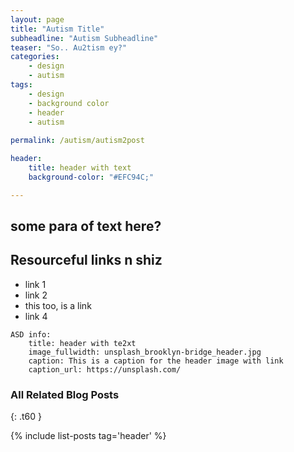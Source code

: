 ```yaml
---
layout: page
title: "Autism Title"
subheadline: "Autism Subheadline"
teaser: "So.. Au2tism ey?"
categories:
    - design
    - autism
tags:
    - design
    - background color
    - header
    - autism
    
permalink: /autism/autism2post

header:
    title: header with text
    background-color: "#EFC94C;"

---
```

some para of text here?
---
<!--more-->

## Resourceful links n shiz

* link 1
* link 2
* this too, is a link
* link 4

~~~
ASD info:
    title: header with te2xt
    image_fullwidth: unsplash_brooklyn-bridge_header.jpg
    caption: This is a caption for the header image with link
    caption_url: https://unsplash.com/
~~~

### All Related Blog Posts
{: .t60 }

{% include list-posts tag='header' %}
